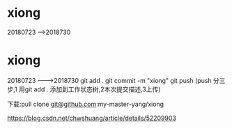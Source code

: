 # xiong
20180723 -->2018730
# xiong
20180723 --->2018730 git add .     git commit -m "xiong"  git push     (push  分三步,1 用git add . 添加到工作状态树,2本次提交描述,3上传)
 
 下载:pull clone git@github.com:my-master-yang/xiong
 

https://blog.csdn.net/chwshuang/article/details/52209903
